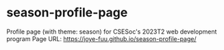 # season-profile-page
Profile page (with theme: season) for CSESoc's 2023T2 web development program
Page URL: https://joye-fuu.github.io/season-profile-page/
